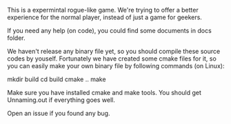 This is a expermintal rogue-like game.
We're trying to offer a better experience for the normal player, instead of
just a game for geekers.

If you need any help (on code), you could find some documents in docs folder.

We haven't release any binary file yet, so you should compile these source
codes by youself. Fortunately we have created some cmake files for it, so you
can easily make your own binary file by following commands (on Linux):
    
  mkdir build
  cd build
  cmake ..
  make

Make sure you have installed cmake and make tools. You should get
  Unnaming.out
if everything goes well.

Open an issue if you found any bug.
